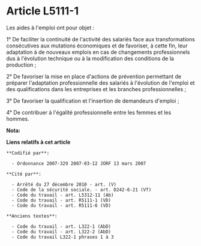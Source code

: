 # Article L5111-1

Les aides à l'emploi ont pour objet :

1° De faciliter la continuité de l'activité des salariés face aux transformations consécutives aux mutations économiques et
de favoriser, à cette fin, leur adaptation à de nouveaux emplois en cas de changements professionnels dus à l'évolution
technique ou à la modification des conditions de la production ;

2° De favoriser la mise en place d'actions de prévention permettant de préparer l'adaptation professionnelle des salariés à
l'évolution de l'emploi et des qualifications dans les entreprises et les branches professionnelles ;

3° De favoriser la qualification et l'insertion de demandeurs d'emploi ;

4° De contribuer à l'égalité professionnelle entre les femmes et les hommes.

**Nota:**



**Liens relatifs à cet article**

	**Codifié par**:

	  - Ordonnance 2007-329 2007-03-12 JORF 13 mars 2007

	**Cité par**:

	  - Arrêté du 27 décembre 2010 - art. (V)
	  - Code de la sécurité sociale. - art. D242-6-21 (VT)
	  - Code du travail - art. L5312-11 (Ab)
	  - Code du travail - art. R5111-1 (VD)
	  - Code du travail - art. R5111-6 (VD)

	**Anciens textes**:

	  - Code du travail - art. L322-1 (AbD)
	  - Code du travail - art. L322-2 (AbD)
	  - Code du travail L322-1 phrases 1 à 3
